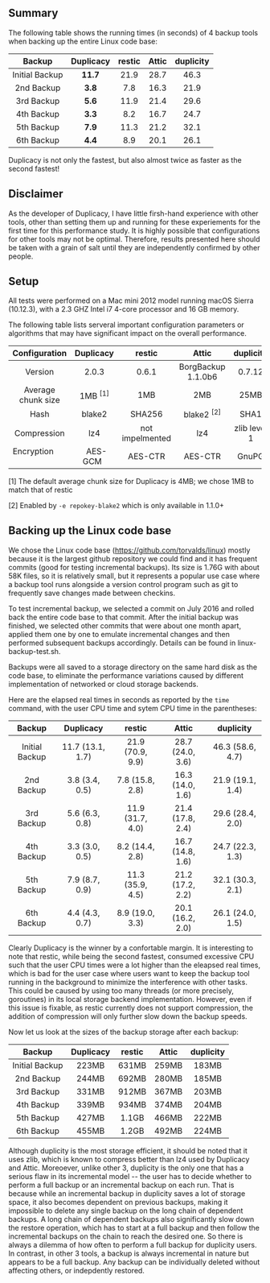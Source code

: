 ## Summary

The following table shows the running times (in seconds) of 4 backup tools when backing up the entire Linux code base:

| Backup             | Duplicacy |   restic   |   Attic    |  duplicity  | 
|:------------------:|:-------------:|:----------:|:----------:|:-----------:|
| Initial Backup     |   **11.7**      |    21.9    |    28.7    |     46.3    |
| 2nd Backup         |    **3.8**      |     7.8    |    16.3    |     21.9    |
| 3rd Backup         |    **5.6**      |    11.9    |    21.4    |     29.6    |
| 4th Backup         |    **3.3**      |     8.2    |    16.7    |     24.7    |
| 5th Backup         |    **7.9**      |    11.3    |    21.2    |     32.1    |
| 6th Backup         |    **4.4**      |     8.9    |    20.1    |     26.1    |

Duplicacy is not only the fastest, but also almost twice as faster as the second fastest!

## Disclaimer
As the developer of Duplicacy, I have little firsh-hand experience with other tools, other than setting them up and running for these experiements for the first time for this performance study.  It is highly possible that configurations for other tools may not be optimal.  Therefore, results presented here should be taken with a grain of salt until they are independently confirmed by other people.


## Setup

All tests were performed on a Mac mini 2012 model running macOS Sierra (10.12.3), with a 2.3 GHZ Intel i7 4-core processor and 16 GB memory.

The following table lists serveral important configuration parameters or algorithms that may have significant impact on the overall performance.

| Configuration      |   Duplicacy   |   restic              |   Attic    |  duplicity  | 
|:------------------:|:-------------:|:---------------------:|:----------:|:-----------:|
| Version            |   2.0.3      |    0.6.1               |    BorgBackup 1.1.0b6    |    0.7.12    |
| Average chunk size |     1MB <sup>[1]</sup>    |    1MB               |     2MB    |     25MB     |
| Hash               |     blake2    |    SHA256             |  blake2 <sup>[2]</sup>|  SHA1    |
| Compression        |    lz4        |    not impelmented    |    lz4     | zlib level 1|
| Encryption         |    AES-GCM    |   AES-CTR             |  AES-CTR   |  GnuPG      |

[1] The default average chunk size for Duplicacy is 4MB; we chose 1MB to match that of restic

[2] Enabled by `-e repokey-blake2` which is only available in 1.1.0+

## Backing up the Linux code base

We chose the Linux code base (https://github.com/torvalds/linux) mostly because it is the largest github repository we could find and it has frequent commits (good for testing incremental backups).  Its size is 1.76G with about 58K files, so it is relatively small, but it represents a popular use case where a backup tool runs alongside a version control program such as git to frequently save changes made between checkins.

To test incremental backup, we selected a commit on July 2016 and rolled back the entire code base to that commit. After the initial backup was finished, we selected other commits that were about one month apart, applied them one by one to emulate incremental changes and then performed subsequent backups accordingly.  Details can be found in linux-backup-test.sh.

Backups were all saved to a storage directory on the same hard disk as the code base, to eliminate the performance variations caused by different implementation of networked or cloud storage backends.

Here are the elapsed real times in seconds as reported by the `time` command, with the user CPU time and sytem CPU time in the parentheses:

| Backup             |   Duplicacy  |   restic   |   Attic    |  duplicity  | 
|:------------------:|:----------------:|:----------:|:----------:|:-----------:|
| Initial Backup     | 11.7 (13.1, 1.7) | 21.9 (70.9, 9.9) | 28.7 (24.0, 3.6) | 46.3 (58.6, 4.7) |
| 2nd Backup         | 3.8 (3.4, 0.5)   | 7.8 (15.8, 2.8)  | 16.3 (14.0, 1.6) | 21.9 (19.1, 1.4) |
| 3rd Backup         | 5.6 (6.3, 0.8)   | 11.9 (31.7, 4.0) | 21.4 (17.8, 2.4) | 29.6 (28.4, 2.0) |
| 4th Backup         | 3.3 (3.0, 0.5)   | 8.2 (14.4, 2.8)  | 16.7 (14.8, 1.6) | 24.7 (22.3, 1.3) |
| 5th Backup         | 7.9 (8.7, 0.9)   | 11.3 (35.9, 4.5) | 21.2 (17.2, 2.2) | 32.1 (30.3, 2.1) |
| 6th Backup         | 4.4 (4.3, 0.7)   | 8.9 (19.0, 3.3)  | 20.1 (16.2, 2.0) | 26.1 (24.0, 1.5) |

Clearly Duplicacy is the winner by a confortable margin.  It is interesting to note that restic, while being the second fastest, consumed excessive CPU such that the user CPU times were a lot higher than the eleapsed real times, which is bad for the user case where users want to keep the backup tool running in the background to minimize the interference with other tasks.  This could be caused by using too many threads (or more precisely, goroutines) in its local storage backend implementation.  However, even if this issue is fixable, as restic currently does not support compression, the addition of compression will only further slow down the backup speeds.

Now let us look at the sizes of the backup storage after each backup:

| Backup             |   Duplicacy  |   restic   |   Attic    |  duplicity  | 
|:------------------:|:----------------:|:----------:|:----------:|:-----------:|
| Initial Backup     | 223MB | 631MB | 259MB | 183MB |
| 2nd Backup         | 244MB | 692MB | 280MB | 185MB |
| 3rd Backup         | 331MB | 912MB | 367MB | 203MB |
| 4th Backup         | 339MB | 934MB | 374MB | 204MB |
| 5th Backup         | 427MB | 1.1GB | 466MB | 222MB |
| 6th Backup         | 455MB | 1.2GB | 492MB | 224MB |

Although duplicity is the most storage efficient, it should be noted that it uses zlib, which is known to compress better than lz4 used by Duplicacy and Attic.  Moreoever, unlike other 3, duplicity is the only one that has a serious flaw in its incremental model -- the user has to decide whether to perform a full backup or an incremental backup on each run.  That is because while an incremental backup in duplicity saves a lot of storage space, it also becomes dependent on previous backups, making it impossible to delete any single backup on the long chain of dependent backups. A long chain of dependent backups also significantly slow down the restore operation, which has to start at a full backup and then follow the incremental backups on the chain to reach the desired one.  So there is always a dilemma of how often to perform a full backup for duplicity users.  In contrast, in other 3 tools, a backup is always incremental in nature but appears to be a full backup.  Any backup can be individually deleted without affecting others, or indepdently restored.
